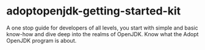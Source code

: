 # adoptopenjdk-getting-started-kit
A one stop guide for developers of all levels, you start with simple and basic know-how and dive deep into the realms of OpenJDK. Know what the Adopt OpenJDK program is about.
